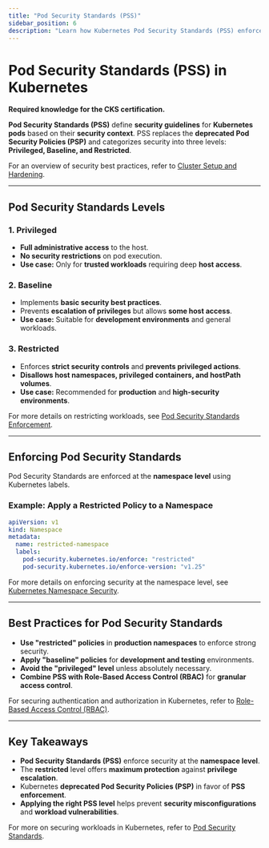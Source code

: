 ```yaml
---
title: "Pod Security Standards (PSS)"
sidebar_position: 6
description: "Learn how Kubernetes Pod Security Standards (PSS) enforce security controls for workloads and replace the deprecated Pod Security Policies (PSP)."
---
```


# Pod Security Standards (PSS) in Kubernetes

**Required knowledge for the CKS certification.**

**Pod Security Standards (PSS)** define **security guidelines** for **Kubernetes pods** based on their **security context**. PSS replaces the **deprecated Pod Security Policies (PSP)** and categorizes security into three levels: **Privileged, Baseline, and Restricted**.

For an overview of security best practices, refer to [Cluster Setup and Hardening](/docs/best_practices/cluster_setup_and_hardening/intro).

---

## Pod Security Standards Levels

### 1. Privileged

- **Full administrative access** to the host.
- **No security restrictions** on pod execution.
- **Use case:** Only for **trusted workloads** requiring deep **host access**.

### 2. Baseline

- Implements **basic security best practices**.
- Prevents **escalation of privileges** but allows **some host access**.
- **Use case:** Suitable for **development environments** and general workloads.

### 3. Restricted

- Enforces **strict security controls** and **prevents privileged actions**.
- **Disallows host namespaces, privileged containers, and hostPath volumes**.
- **Use case:** Recommended for **production** and **high-security environments**.

For more details on restricting workloads, see [Pod Security Standards Enforcement](/docs/best_practices/cluster_setup_and_hardening/pod_security/pod_security_standards).

---

## Enforcing Pod Security Standards

Pod Security Standards are enforced at the **namespace level** using Kubernetes labels.

### Example: Apply a Restricted Policy to a Namespace

```yaml
apiVersion: v1
kind: Namespace
metadata:
  name: restricted-namespace
  labels:
    pod-security.kubernetes.io/enforce: "restricted"
    pod-security.kubernetes.io/enforce-version: "v1.25"
```

For more details on enforcing security at the namespace level, see [Kubernetes Namespace Security](/docs/fundamentals/authorization/rbac).

---

## Best Practices for Pod Security Standards

- **Use "restricted" policies** in **production namespaces** to enforce strong security.
- **Apply "baseline" policies** for **development and testing** environments.
- **Avoid the "privileged" level** unless absolutely necessary.
- **Combine PSS with Role-Based Access Control (RBAC)** for **granular access control**.

For securing authentication and authorization in Kubernetes, refer to [Role-Based Access Control (RBAC)](/docs/fundamentals/authorization/rbac).

---

## Key Takeaways

- **Pod Security Standards (PSS)** enforce security at the **namespace level**.
- The **restricted** level offers **maximum protection** against **privilege escalation**.
- Kubernetes **deprecated Pod Security Policies (PSP)** in favor of **PSS enforcement**.
- **Applying the right PSS level** helps prevent **security misconfigurations** and **workload vulnerabilities**.

For more on securing workloads in Kubernetes, refer to [Pod Security Standards](/docs/best_practices/cluster_setup_and_hardening/pod_security/pod_security_standards).
